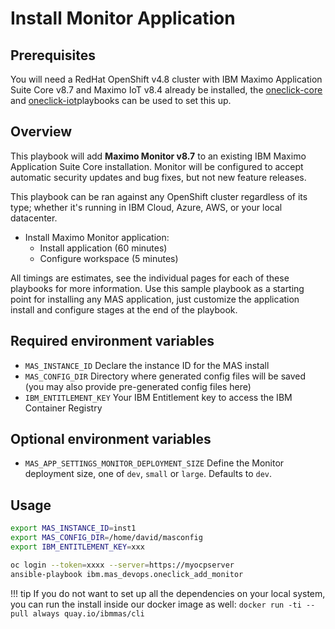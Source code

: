 # Install Monitor Application

## Prerequisites
You will need a RedHat OpenShift v4.8 cluster with IBM Maximo Application Suite Core v8.7 and Maximo IoT v8.4 already be installed, the [oneclick-core](oneclick-core.md) and [oneclick-iot](oneclick-iot.md)playbooks can be used to set this up.

## Overview
This playbook will add **Maximo Monitor v8.7** to an existing IBM Maximo Application Suite Core installation.  Monitor will be configured to accept automatic security updates and bug fixes, but not new feature releases.

This playbook can be ran against any OpenShift cluster regardless of its type; whether it's running in IBM Cloud, Azure, AWS, or your local datacenter.

- Install Maximo Monitor application:
    - Install application (60 minutes)
    - Configure workspace (5 minutes)

All timings are estimates, see the individual pages for each of these playbooks for more information.  Use this sample playbook as a starting point for installing any MAS application, just customize the application install and configure stages at the end of the playbook.


## Required environment variables
- `MAS_INSTANCE_ID` Declare the instance ID for the MAS install
- `MAS_CONFIG_DIR` Directory where generated config files will be saved (you may also provide pre-generated config files here)
- `IBM_ENTITLEMENT_KEY` Your IBM Entitlement key to access the IBM Container Registry

## Optional environment variables
- `MAS_APP_SETTINGS_MONITOR_DEPLOYMENT_SIZE` Define the Monitor deployment size, one of `dev`,
 `small` or `large`. Defaults to `dev`.

## Usage
```bash
export MAS_INSTANCE_ID=inst1
export MAS_CONFIG_DIR=/home/david/masconfig
export IBM_ENTITLEMENT_KEY=xxx

oc login --token=xxxx --server=https://myocpserver
ansible-playbook ibm.mas_devops.oneclick_add_monitor
```

!!! tip
    If you do not want to set up all the dependencies on your local system, you can run the install inside our docker image as well: `docker run -ti --pull always quay.io/ibmmas/cli`

